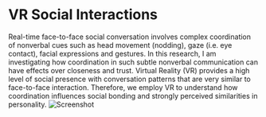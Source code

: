 ﻿VR Social Interactions
===================================

Real-time face-to-face social conversation involves complex coordination of nonverbal cues such as head movement (nodding), gaze (i.e. eye contact), facial expressions and gestures. In this research, I am investigating how coordination in such subtle nonverbal communication can have effects over closeness and trust. Virtual Reality (VR) provides a high level of social presence with conversation patterns that are very similar to face-to-face interaction.
Therefore, we employ VR to understand how coordination influences social bonding and strongly perceived similarities in 
personality.
![Screenshot](https://github.com/NadineAB/VR-Social-Interactions/VR.png)